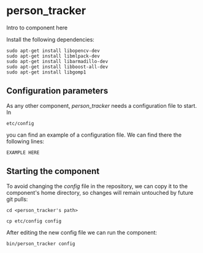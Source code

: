 # person_tracker
Intro to component here

Install the following dependencies:
```
sudo apt-get install libopencv-dev
sudo apt-get install libmlpack-dev
sudo apt-get install libarmadillo-dev
sudo apt-get install libboost-all-dev
sudo apt-get install libgomp1
```


## Configuration parameters
As any other component, *person_tracker* needs a configuration file to start. In
```
etc/config
```
you can find an example of a configuration file. We can find there the following lines:
```
EXAMPLE HERE
```

## Starting the component
To avoid changing the *config* file in the repository, we can copy it to the component's home directory, so changes will remain untouched by future git pulls:

```
cd <person_tracker's path> 
```
```
cp etc/config config
```

After editing the new config file we can run the component:

```
bin/person_tracker config
```

